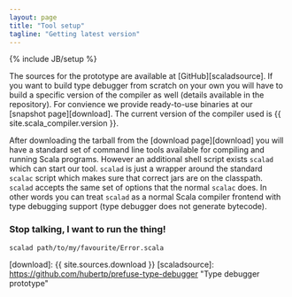 ```yaml
---
layout: page
title: "Tool setup"
tagline: "Getting latest version"
---
```

{% include JB/setup %}

The sources for the prototype are available at [GitHub][scaladsource]. If you want to build type debugger from scratch on your own you will have to build a specific version of the compiler as well (details available in the repository). For convience we provide ready-to-use binaries at our [snapshot page][download]. The current version of the compiler used is {{ site.scala_compiler.version }}.

After downloading the tarball from the [download page][download] you will have a standard set of command line tools available for compiling and running Scala programs. However an additional shell script exists `scalad` which can start our tool. `scalad` is just a wrapper around the standard `scalac` script which makes sure that correct jars are on the classpath. `scalad` accepts the same set of options that the normal `scalac` does. In other words you can treat `scalad` as a normal Scala compiler frontend with type debugging support (type debugger does not generate bytecode).

### Stop talking, I want to run the thing!

    scalad path/to/my/favourite/Error.scala

[download]: {{ site.sources.download }}
[scaladsource]: https://github.com/hubertp/prefuse-type-debugger "Type debugger prototype"